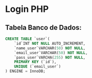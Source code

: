 # Login PHP
## Tabela Banco de Dados:
```sql
CREATE TABLE `user`(
    `id`INT NOT NULL AUTO_INCREMENT,
    `name_user`VARCHAR(50) NOT NULL,
    `email_user`VARCHAR(50) NOT NULL,
    `pass_user`VARCHA(255) NOT NULL,
    PRIMARY KEY (`id`),
    UNIQUE (`email_user`)
) ENGINE = InnoDB; 
```